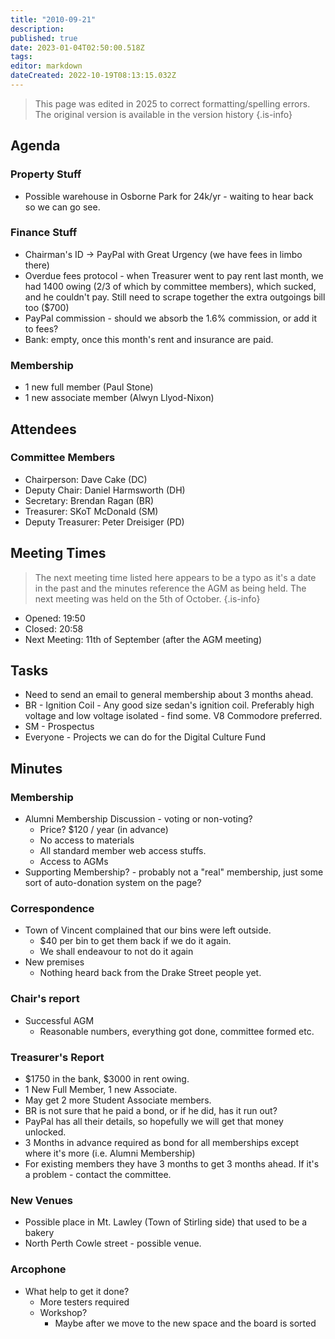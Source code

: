 ```yaml
---
title: "2010-09-21"
description: 
published: true
date: 2023-01-04T02:50:00.518Z
tags: 
editor: markdown
dateCreated: 2022-10-19T08:13:15.032Z
---
```


> This page was edited in 2025 to correct formatting/spelling errors. The original version is available in the version history
{.is-info}

## Agenda

### Property Stuff

- Possible warehouse in Osborne Park for 24k/yr - waiting to hear back so we can go see.

### Finance Stuff

- Chairman's ID -\> PayPal with Great Urgency (we have fees in limbo there)
- Overdue fees protocol - when Treasurer went to pay rent last month, we had 1400 owing (2/3 of which by committee members), which sucked, and he couldn't pay. Still need to scrape together the extra outgoings bill too (\$700)
- PayPal commission - should we absorb the 1.6% commission, or add it to fees?
- Bank: empty, once this month's rent and insurance are paid.

### Membership

- 1 new full member (Paul Stone)
- 1 new associate member (Alwyn Llyod-Nixon)

## Attendees

### Committee Members

- Chairperson: Dave Cake (DC)
- Deputy Chair: Daniel Harmsworth (DH)
- Secretary: Brendan Ragan (BR)
- Treasurer: SKoT McDonald (SM)
- Deputy Treasurer: Peter Dreisiger (PD)

## Meeting Times

> The next meeting time listed here appears to be a typo as it's a date in the past and the minutes reference the AGM as being held. The next meeting was held on the 5th of October.
{.is-info}

- Opened: 19:50
- Closed: 20:58
- Next Meeting: 11th of September (after the AGM meeting)

## Tasks

- Need to send an email to general membership about 3 months ahead.
- BR - Ignition Coil - Any good size sedan's ignition coil. Preferably high voltage and low voltage isolated - find some. V8 Commodore preferred.
- SM - Prospectus
- Everyone - Projects we can do for the Digital Culture Fund

## Minutes

### Membership

- Alumni Membership Discussion - voting or non-voting?
  - Price? \$120 / year (in advance)
  - No access to materials
  - All standard member web access stuffs.
  - Access to AGMs
- Supporting Membership? - probably not a "real" membership, just some sort of auto-donation system on the page?

### Correspondence

- Town of Vincent complained that our bins were left outside.
  - \$40 per bin to get them back if we do it again.
  - We shall endeavour to not do it again
- New premises
  - Nothing heard back from the Drake Street people yet.

### Chair's report

- Successful AGM
  - Reasonable numbers, everything got done, committee formed etc.

### Treasurer's Report

- \$1750 in the bank, \$3000 in rent owing.
- 1 New Full Member, 1 new Associate.
- May get 2 more Student Associate members.
- BR is not sure that he paid a bond, or if he did, has it run out?
- PayPal has all their details, so hopefully we will get that money unlocked.
- 3 Months in advance required as bond for all memberships except where it's more (i.e. Alumni Membership)
- For existing members they have 3 months to get 3 months ahead. If it's a problem - contact the committee.

### New Venues

- Possible place in Mt. Lawley (Town of Stirling side) that used to be a bakery
- North Perth Cowle street - possible venue.

### Arcophone

- What help to get it done?
  - More testers required
  - Workshop?
    - Maybe after we move to the new space and the board is sorted
